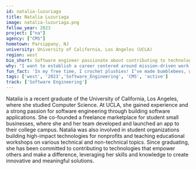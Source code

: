 ```yaml
---
id: natalia-luzuriaga
title: Natalia Luzuriaga
image: natalia-luzuriaga.png
fellow_year: 2023
project: ["na"]
agency: ["CMS"]
hometown: Parsippany, NJ
university: University of California, Los Angeles (UCLA)
region: west
bio_short: Software engineer passionate about contributing to technologies that empower others
why: "I want to establish a career centered around mission-driven work and developing tech for social good. With so much digital innovation currently happening within government, it is an exciting time to join the public sector and be a part of the U.S. Digital Corps, which offers me the opportunity to work on projects that improve access and the user experience of government services while challenging me to grow professionally along the way."
fun_fact: 'In my free time, I crochet plushies! I’ve made bumblebees, whales, jellyfish, and many more.'
tags: ['west', '2023','Software_Engineering', 'CMS', 'active']
track: ['Software Engineering']
---
```


Natalia is a recent graduate of the University of California, Los Angeles, where she studied Computer Science. At UCLA, she gained experience and a strong passion for software engineering through building software applications. She co-founded a freelance marketplace for student small businesses, where she and her team developed and launched an app to their college campus. Natalia was also involved in student organizations building high-impact technologies for nonprofits and teaching educational workshops on various technical and non-technical topics. Since graduating, she has been committed to contributing to technologies that empower others and make a difference, leveraging her skills and knowledge to create innovative and meaningful solutions.
